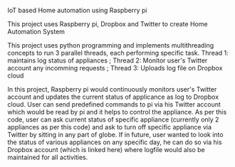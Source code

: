 IoT based Home automation using Raspberry pi

This project uses Raspberry pi, Dropbox and Twitter to create Home Automation System

This project uses python programming and implements multithreading concepts to run 3 parallel threads, each performing specific 
task. 
Thread 1: maintains log status of appliances ; 
Thread 2: Monitor user's Twitter account any incomming requests ; 
Thread 3: Uploads log file on Dropbox cloud

In this project, Raspberry pi would continuously monitors user's Twitter account and updates the current status of applicance 
as log to Dropbox cloud. User can send predefined commands to pi via his Twitter account which would be read by pi and 
it helps to control the appliance.
As per this code, user can ask current status of specific appliance (currently only 2 appliances as per this code) and ask to 
turn off specific appliance via Twitter by sitting in any part of globe. If in future, user wanted to look into the status of 
various appliances on any specific day, he can do so via his Dropbox account (which is linked here) where logfile would also 
be maintained for all activities.

